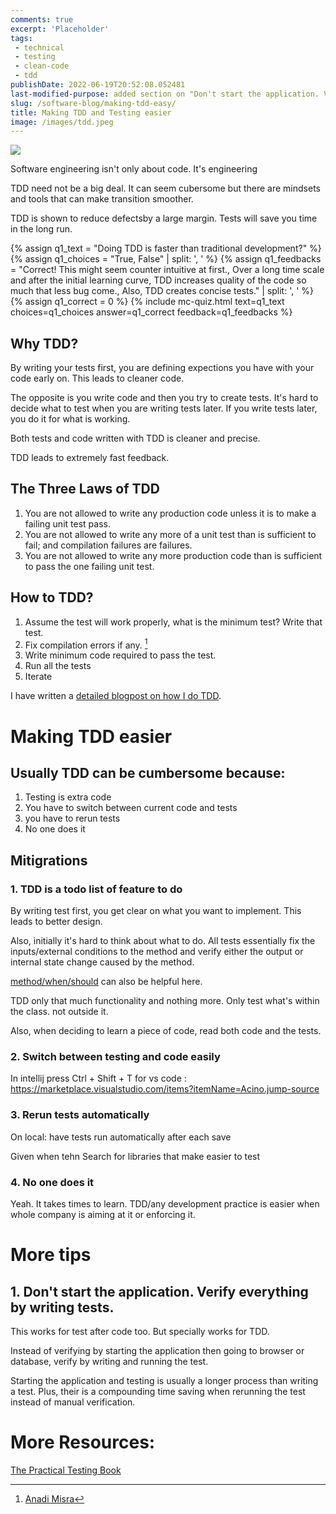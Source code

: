 ```yaml
---
comments: true
excerpt: 'Placeholder' 
tags:
 - technical
 - testing
 - clean-code
 - tdd
publishDate: 2022-06-19T20:52:08.052481
last-modified-purpose: added section on "Don't start the application. Verify everything by writing tests."
slug: /software-blog/making-tdd-easy/
title: Making TDD and Testing easier
image: /images/tdd.jpeg
---
```

![](/images/tdd.jpeg)

Software engineering isn't only about code. It's engineering

TDD need not be a big deal. It can seem cubersome but there are mindsets and tools that can make transition smoother.

TDD is shown to reduce defectsby a large margin. Tests will save you time in the long run.

{% assign q1_text = "Doing TDD is faster than traditional development?" %}
{% assign q1_choices = "True, False" | split: ', ' %}
{% assign q1_feedbacks = "Correct! This might seem counter intuitive at first., Over a long time scale and after the initial learning curve, TDD increases quality of the code so much that less bug come., Also, TDD creates concise tests." | split: ', ' %}
{% assign q1_correct = 0 %}
{% include mc-quiz.html text=q1_text choices=q1_choices answer=q1_correct feedback=q1_feedbacks %}

## Why TDD?

By writing your tests first, you are defining expections you have with your code early on. This leads to cleaner code.

The opposite is you write code and then you try to create tests. It's hard to decide what to test when you are writing tests later. If you write tests later, you do it for what is working.

Both tests and code written with TDD is cleaner and precise.

TDD leads to extremely fast feedback.

## The Three Laws of TDD
1. You are not allowed to write any production code unless it is to make a failing unit test pass.
2. You are not allowed to write any more of a unit test than is sufficient to fail; and compilation failures are failures.
3. You are not allowed to write any more production code than is sufficient to pass the one failing unit test.

## How to TDD?

1. Assume the test will work properly, what is the minimum test? Write that test.
2. Fix compilation errors if any. [^1]
3. Write minimum code required to pass the test.
4. Run all the tests
5. Iterate

I have written a [detailed blogpost on how I do TDD](/current-tdd-approach).

# Making TDD easier

## Usually TDD can be cumbersome because:

1. Testing is extra code
2. You have to switch between current code and tests
3. you have to rerun tests
4. No one does it

## Mitigrations

### 1. TDD is a todo list of feature to do

By writing test first, you get clear on what you want to implement. This leads to better design.

Also, initially it's hard to think about what to do. All tests essentially fix the inputs/external conditions to the method and verify either the output or internal state change caused by the method.

[method/when/should](/method-when-should) can also be helpful here.

TDD only that much functionality and nothing more. Only test what's within the class. not outside it.

Also, when deciding to learn a piece of code, read both code and the tests.

### 2. Switch between testing and code easily

In intellij press Ctrl + Shift + T
for vs code : https://marketplace.visualstudio.com/items?itemName=Acino.jump-source

### 3. Rerun tests automatically

On local: have tests run automatically after each save

Given when tehn
Search for libraries that make easier to test

### 4. No one does it

Yeah. It takes times to learn. TDD/any development practice is easier when whole company is aiming at it or enforcing it.

# More tips

## 1. Don't start the application. Verify everything by writing tests.

This works for test after code too. But specially works for TDD.

Instead of verifying by starting the application then going to browser or database, verify by writing and running the test.

Starting the application and testing is usually a longer process than writing a test. Plus, their is a compounding time saving when rerunning the test instead of manual verification.

[^1]: [Anadi Misra](https://www.linkedin.com/in/ACoAAAGmNOsBErk1_7cbjUHllOPVUE5M-NvcOKc/?lipi=urn%3Ali%3Apage%3Ad_flagship3_feed%3Bd5ZjyftfQoKiUju1OpMyEA%3D%3D) 

# More Resources:

[The Practical Testing Book](https://damorimrg.github.io/practical_testing_book/intro.html)